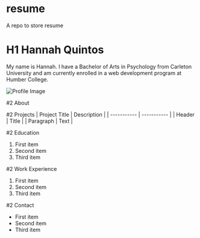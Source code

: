 # resume
A repo to store resume

# H1 Hannah Quintos
My name is Hannah. I have a Bachelor of Arts in Psychology from Carleton University and am currently enrolled in a web development program at Humber College.

![Profile Image](/Desktop/profilePic.jpg)

#2 About

#2 Projects
| Project Title | Description |
| ----------- | ----------- |
| Header | Title |
| Paragraph | Text |

#2 Education
1. First item
2. Second item
3. Third item

#2 Work Experience
1. First item
2. Second item
3. Third item

#2 Contact
- First item
- Second item
- Third item
